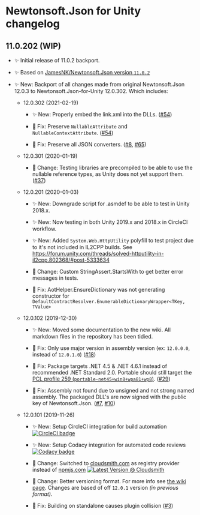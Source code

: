 # Newtonsoft.Json for Unity changelog

## 11.0.202 (WIP)

- ✨ Initial release of 11.0.2 backport.

- ✨ Based on [JamesNK/Newtonsoft.Json version `11.0.2`][json.net-11.0.2]

- ✨ New: Backport of all changes made from original Newtonsoft.Json 12.0.3 to
  Newtonsoft.Json-for-Unity 12.0.302. Which includes:

  - 12.0.302 (2021-02-19)

    - ✨ New: Properly embed the link.xml into the DLLs. ([#54][#54])

    - 🐛 Fix: Preserve `NullableAttribute` and `NullableContextAttribute`.
      ([#54][#54])

    - 🐛 Fix: Preserve all JSON converters. ([#8][#8], [#65][#65])

  - 12.0.301 (2020-01-19)

    - 🔄 Change: Testing libraries are precompiled to be able to use the
      nullable reference types, as Unity does not yet support them. ([#37][#37])

  - 12.0.201 (2020-01-03)

    - ✨ New: Downgrade script for .asmdef to be able to test in Unity 2018.x.

    - ✨ New: Now testing in both Unity 2019.x and 2018.x in CircleCI workflow.

    - ✨ New: Added `System.Web.HttpUtility` polyfill to test project due to
      it's not included in IL2CPP builds.
      See <https://forum.unity.com/threads/solved-httputility-in-il2cpp.802368/#post-5333634>

    - 🔄 Change: Custom StringAssert.StartsWith to get better error messages in
      tests.

    - 🐛 Fix: AotHelper.EnsureDictionary was not generating constructor for
      `DefaultContractResolver.EnumerableDictionaryWrapper<TKey, TValue>`

  - 12.0.102 (2019-12-30)

    - ✨ New: Moved some documentation to the new wiki. All markdown files in
      the repository has been tidied.

    - 🐛 Fix: Only use major version in assembly version (ex: `12.0.0.0`,
      instead of `12.0.1.0`) ([#18][#18])

    - 🐛 Fix: Package targets .NET 4.5 & .NET 4.6.1 instead of recommended
      .NET Standard 2.0. Portable should still target the [PCL profile 259
      (`portable-net45+win8+wpa81+wp8`)][portable-class-library]. ([#29][#29])

    - 🐛 Fix: Assembly not found due to unsigned and not strong named assembly.
      The packaged DLL's are now signed with the public key of Newtonsoft.Json.
      ([#7][#7], [#10][#10])

  - 12.0.101 (2019-11-26)

    - ✨ New: Setup CircleCI integration for build automation
      [![CircleCI badge][circleci-badge]][circleci-url]

    - ✨ New: Setup Codacy integration for automated code reviews
      [![Codacy badge][codacy-badge]][codacy-url]

    - 🔄 Change: Switched to [cloudsmith.com][cloudsmith-url] as registry
      provider instead of [npmjs.com][npmjs-url]
      [![Latest Version @ Cloudsmith][cloudsmith-badge]][cloudsmith-url]

    - 🔄 Change: Better versioning format. For more info see
      [the wiki page][wiki-versioning]. Changes are based of off `12.0.1`
      version _(in previous format)._

    - 🐛 Fix: Building on standalone causes plugin collision ([#3][#3])

[#3]: https://github.com/jilleJr/Newtonsoft.Json-for-Unity/issues/3
[#7]: https://github.com/jilleJr/Newtonsoft.Json-for-Unity/issues/7
[#8]: https://github.com/jilleJr/Newtonsoft.Json-for-Unity/issues/8
[#10]: https://github.com/jilleJr/Newtonsoft.Json-for-Unity/issues/10
[#18]: https://github.com/jilleJr/Newtonsoft.Json-for-Unity/issues/18
[#29]: https://github.com/jilleJr/Newtonsoft.Json-for-Unity/pull/29
[#37]: https://github.com/jilleJr/Newtonsoft.Json-for-Unity/pull/37
[#54]: https://github.com/jilleJr/Newtonsoft.Json-for-Unity/issues/54
[#65]: https://github.com/jilleJr/Newtonsoft.Json-for-Unity/issues/65
[circleci-badge]: https://img.shields.io/circleci/build/gh/jilleJr/Newtonsoft.Json-for-Unity/master?logo=circleci&style=flat-square
[circleci-url]: https://circleci.com/gh/jilleJr/Newtonsoft.Json-for-Unity
[cloudsmith-badge]: https://api-prd.cloudsmith.io/badges/version/jillejr/newtonsoft-json-for-unity/npm/jillejr.newtonsoft.json-for-unity/latest/x/?render=true&badge_token=gAAAAABd0U7AyWhLGu6xjEAHz70w9zWbSk6ogsTrw3xvVpa2NXe7HJg_ua7r-G2cbWECxfM51y4uYgOdFOquHNoTQti080JM6w%3D%3D
[cloudsmith-url]: https://cloudsmith.io/~jillejr/repos/newtonsoft-json-for-unity/packages/detail/npm/jillejr.newtonsoft.json-for-unity/latest/#readme
[codacy-badge]: https://img.shields.io/codacy/grade/f91156e7066c484588f4dba263c8cf45?logo=codacy&style=flat-square
[codacy-url]: https://www.codacy.com/manual/jilleJr/Newtonsoft.Json-for-Unity?utm_source=github.com&utm_medium=referral&utm_content=jilleJr/Newtonsoft.Json-for-Unity&utm_campaign=Badge_Grade
[json.net-11.0.2]: https://github.com/JamesNK/Newtonsoft.Json/releases/11.0.2
[npmjs-badge]: https://img.shields.io/npm/v/jillejr.newtonsoft.json-for-unity?logo=npm&style=flat-square
[npmjs-url]: https://www.npmjs.com/package/jillejr.newtonsoft.json-for-unity
[portable-class-library]: https://docs.microsoft.com/en-us/dotnet/standard/net-standard#pcl-compatibility
[wiki-versioning]: https://github.com/jilleJr/Newtonsoft.Json-for-Unity/wiki/About-the-versioning
